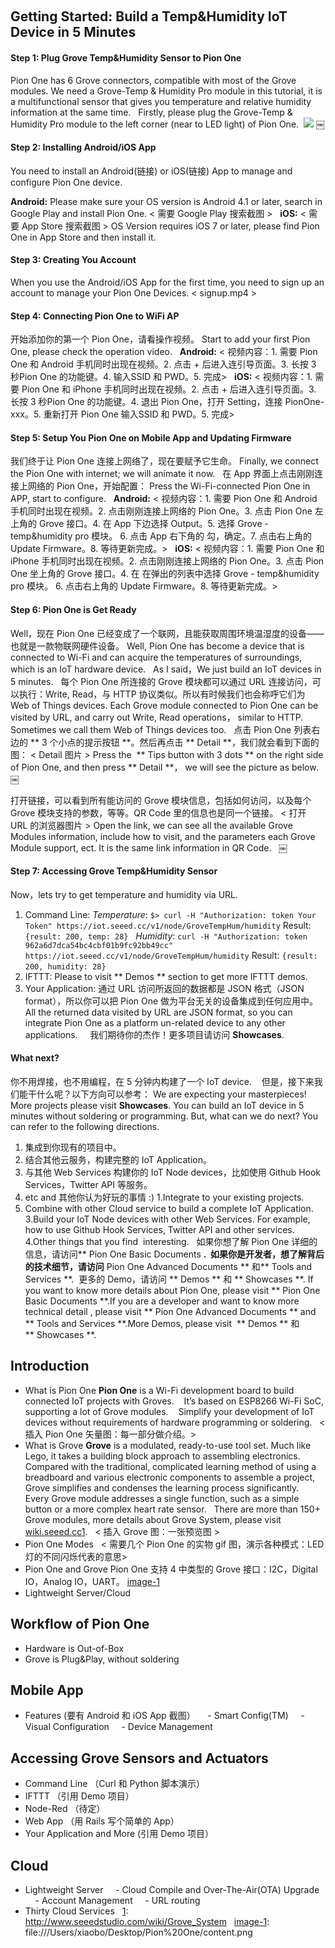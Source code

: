  
## Getting Started: Build a Temp&Humidity IoT Device in 5 Minutes
#### Step 1: Plug Grove Temp&Humidity Sensor to Pion One
Pion One has 6 Grove connectors, compatible with most of the Grove modules. We need a Grove-Temp & Humidity Pro module in this tutorial, it is a multifunctional sensor that gives you temperature and relative humidity information at the same time.
 
Firstly, please plug the Grove-Temp & Humidity Pro module to the left corner (near to LED light) of Pion One. 
![][image-1]
￼

#### Step 2: Installing Android/iOS App
You need to install an Android(链接) or iOS(链接) App to manage and configure Pion One device.

**Android:**
Please make sure your OS version is Android 4.1 or later, search in Google Play and install Pion One.
\< 需要 Google Play 搜索截图 \>
 
**iOS:**
\< 需要 App Store 搜索截图 \>
OS Version requires iOS 7 or later, please find Pion One in App Store and then install it.
 
#### Step 3: Creating You Account
When you use the Android/iOS App for the first time, you need to sign up an account to manage your Pion One Devices.
\< signup.mp4 \>
 
#### Step 4: Connecting Pion One to WiFi AP
开始添加你的第一个 Pion One，请看操作视频。
Start to add your first Pion One, please check the operation video.
 
**Android:**
\< 视频内容：1. 需要 Pion One 和 Android 手机同时出现在视频。2. 点击 + 后进入连引导页面。3. 长按 3 秒Pion One 的功能键。4. 输入SSID 和 PWD。5. 完成\>
 
**iOS:**
\< 视频内容：1. 需要 Pion One 和 iPhone 手机同时出现在视频。2. 点击 + 后进入连引导页面。3. 长按 3 秒Pion One 的功能键。4. 退出 Pion One，打开 Setting，连接 PionOne-xxx。5. 重新打开 Pion One 输入SSID 和 PWD。5. 完成\>
 
#### Step 5: Setup You Pion One on Mobile App and Updating Firmware
我们终于让 Pion One 连接上网络了，现在要赋予它生命。
Finally, we connect the Pion One with internet; we will animate it now.
 
在 App 界面上点击刚刚连接上网络的 Pion One，开始配置：
Press the Wi-Fi-connected Pion One in APP, start to configure.
 
**Android:**
\< 视频内容：1. 需要 Pion One 和 Android 手机同时出现在视频。2. 点击刚刚连接上网络的 Pion One。3. 点击 Pion One 左上角的 Grove 接口。4. 在 App 下边选择 Output。5. 选择 Grove - temp&humidity pro 模块。 6. 点击 App 右下角的 勾，确定。7. 点击右上角的 Update Firmware。8. 等待更新完成。\>
 
**iOS:**
\< 视频内容：1. 需要 Pion One 和 iPhone 手机同时出现在视频。2. 点击刚刚连接上网络的 Pion One。3. 点击 Pion One 坐上角的 Grove 接口。4. 在 在弹出的列表中选择 Grove - temp&humidity pro 模块。 6. 点击右上角的 Update Firmware。8. 等待更新完成。\>
 
#### Step 6: Pion One is Get Ready
Well，现在 Pion One 已经变成了一个联网，且能获取周围环境温湿度的设备——也就是一款物联网硬件设备。
Well, Pion One has become a device that is connected to Wi-Fi and can acquire the temperatures of surroundings, which is an IoT hardware device.
 
As I said，We just build an IoT devices in 5 minutes.
 
每个 Pion One 所连接的 Grove 模块都可以通过 URL 连接访问，可以执行：Write, Read，与 HTTP 协议类似。所以有时候我们也会称呼它们为 Web of Things devices.
Each Grove module connected to Pion One can be visited by URL, and carry out Write, Read operations， similar to HTTP. Sometimes we call them Web of Things devices too.
 
点击 Pion One 列表右边的 ** 3 个小点的提示按钮 **。然后再点击 ** Detail **，我们就会看到下面的图：
\< Detail 图片 \>
Press the  ** Tips button with 3 dots ** on the right side of Pion One, and then press ** Detail **， we will see the picture as below.
 
￼

打开链接，可以看到所有能访问的 Grove 模块信息，包括如何访问，以及每个 Grove 模块支持的参数，等等。QR Code 里的信息也是同一个链接。
\< 打开 URL 的浏览器图片 \>
Open the link, we can see all the available Grove Modules information, include how to visit, and the parameters each Grove Module support, ect. It is the same link information in QR Code.
 
￼

#### Step 7: Accessing Grove Temp&Humidity Sensor
Now，lets try to get temperature and humidity via URL.
 
1. Command Line:
_Temperature_:
`$> curl -H "Authorization: token Your Token" https://iot.seeed.cc/v1/node/GroveTempHum/humidity`
Result:
`{result: 200, temp: 28}`
 
_Humidity_:
`curl -H "Authorization: token 962a6d7dca54bc4cbf01b9fc92bb49cc" https://iot.seeed.cc/v1/node/GroveTempHum/humidity`
Result:
`{result: 200, humidity: 28}`
 
2. IFTTT:
Please to visit ** Demos ** section to get more IFTTT demos.
 
3. Your Application:
通过 URL 访问所返回的数据都是 JSON 格式（JSON format），所以你可以把 Pion One 做为平台无关的设备集成到任何应用中。
All the returned data visited by URL are JSON format, so you can integrate Pion One as a platform un-related device to any other applications.
 
 
我们期待你的杰作！更多项目请访问 **Showcases**.
#### What next?
你不用焊接，也不用编程，在 5 分钟内构建了一个 IoT device. 
 
但是，接下来我们能干什么呢？以下方向可以参考：
We are expecting your masterpieces!  More projects please visit **Showcases**.
You can build an IoT device in 5 minutes without soldering or programming.
But, what can we do next? You can refer to the following directions. 
 
1. 集成到你现有的项目中。
2. 结合其他云服务，构建完整的 IoT Application。
3. 与其他 Web Services 构建你的 IoT Node devices，比如使用 Github Hook Services，Twitter API 等服务。
4. etc and 其他你认为好玩的事情 :)
1.Integrate to your existing projects.
2. Combine with other Cloud service to build a complete IoT Application.
3.Build your IoT Node devices with other Web Services. For example, how to use Github Hook Services, Twitter API and other services.
4.Other things that you find  interesting.
 
如果你想了解 Pion One 详细的信息，请访问** Pion One Basic Documents **.  如果你是开发者，想了解背后的技术细节，请访问** Pion One Advanced Documents ** 和** Tools and Services **.  更多的 Demo，请访问 ** Demos ** 和 ** Showcases **.
If you want to know more details about Pion One, please visit ** Pion One Basic Documents **.If you are a developer and want to know more technical detail , please visit ** Pion One Advanced Documents ** and ** Tools and Services **.More Demos, please visit  ** Demos ** 和 ** Showcases **.
 
 
## Introduction
- What is Pion One
**Pion One** is a Wi-Fi development board to build connected IoT projects with Groves. 
 
It’s based on ESP8266 Wi-Fi SoC, supporting a lot of Grove modules. 
 
Simplify your development of IoT devices without requirements of hardware programming or soldering.
 
\< 插入 Pion One 矢量图：每一部分做介绍。\>
 
- What is Grove
**Grove** is a modulated, ready-to-use tool set. Much like Lego, it takes a building block approach to assembling electronics. Compared with the traditional, complicated learning method of using a breadboard and various electronic components to assemble a project, Grove simplifies and condenses the learning process significantly.  Every Grove module addresses a single function, such as a simple button or a more complex heart rate sensor.
 
There are more than 150+ Grove modules, more details about Grove System, please visit [wiki.seeed.cc]()[1]().
 
\< 插入 Grove 图：一张预览图 \>
- Pion One Modes
	 
\< 需要几个 Pion One 的实物 gif 图，演示各种模式：LED 灯的不同闪烁代表的意思\>
 
- Pion One and Grove
Pion One 支持 4 中类型的 Grove 接口：I2C，Digital IO，Analog IO，UART。
![]()[image-1]()
 
- Lightweight Server/Cloud
## Workflow of Pion One
- Hardware is Out-of-Box
- Grove is Plug&Play, without soldering
	 
## Mobile App
- Features (要有 Android 和 iOS App 截图）
    - Smart Config(TM)
    - Visual Configuration
    - Device Management
## Accessing Grove Sensors and Actuators
- Command Line （Curl 和 Python 脚本演示）
- IFTTT （引用 Demo 项目）
- Node-Red （待定）
- Web App （用 Rails 写个简单的 App）
- Your Application and More (引用 Demo 项目）
## Cloud
- Lightweight Server
    - Cloud Compile and Over-The-Air(OTA) Upgrade
    - Account Management
    - URL routing
- Thirty Cloud Services
	 
[1]():    http://www.seeedstudio.com/wiki/Grove_System
 
[image-1]():  file:///Users/xiaobo/Desktop/Pion%20One/content.png



[image-1]:	file:///Users/xiaobo/Desktop/Pion%20One/F411E2374D5EB409B1F072AE0505974C.jpg